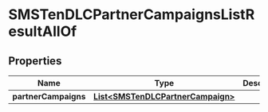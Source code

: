 

# SMSTenDLCPartnerCampaignsListResultAllOf


## Properties

Name | Type | Description | Notes
------------ | ------------- | ------------- | -------------
**partnerCampaigns** | [**List&lt;SMSTenDLCPartnerCampaign&gt;**](SMSTenDLCPartnerCampaign.md) |  |  [optional]



